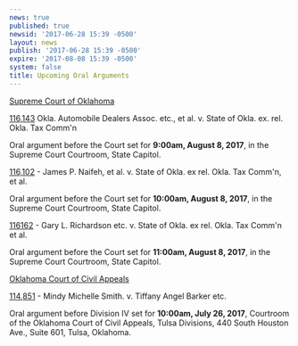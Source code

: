 ```yaml
---
news: true
published: true
newsid: '2017-06-28 15:39 -0500'
layout: news
publish: '2017-06-28 15:39 -0500'
expire: '2017-08-08 15:39 -0500'
system: false
title: Upcoming Oral Arguments
---
```

<u>Supreme Court of Oklahoma</u>

[116,143](/dockets/GetCaseInformation.aspx?db=appellate&number=116143)
Okla. Automobile Dealers Assoc. etc., et al. v. State of Okla. ex. rel. Okla. Tax Comm'n  

Oral argument before the Court set for **9:00am, August 8, 2017**, in the Supreme Court Courtroom, State Capitol.

[116,102](/dockets/GetCaseInformation.aspx?db=appellate&number=116102) - James P. Naifeh, et al. v. State of Okla. ex rel. Okla. Tax Comm'n, et al.  

Oral argument before the Court set for **10:00am, August 8, 2017**, in the Supreme Court Courtroom, State Capitol.

[116162](/dockets/GetCaseInformation.aspx?db=appellate&number=116162) - Gary L. Richardson etc. v. State of Okla. ex rel. Okla. Tax Comm'n et al.

Oral argument before the Court set for **11:00am, August 8, 2017**, in the Supreme Court Courtroom, State Capitol. 

<u>Oklahoma Court of Civil Appeals</u>

[114,851](/dockets/GetCaseInformation.aspx?db=appellate&number=114851) - Mindy Michelle Smith. v. Tiffany Angel Barker etc.  

Oral argument before Division IV set for **10:00am, July 26, 2017**, Courtroom of the Oklahoma Court of Civil Appeals, Tulsa Divisions, 440 South Houston Ave., Suite 601, Tulsa, Oklahoma.
